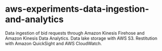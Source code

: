 # aws-experiments-data-ingestion-and-analytics
Data ingestion of bid requests through Amazon Kinesis Firehose and Amazon Kinesis Data Analytics. Data lake storage with AWS S3. Restitution with Amazon QuickSight and AWS CloudWatch.
